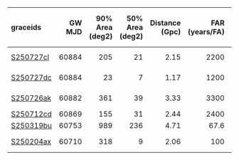 | graceids                                                          |   GW MJD |   90% Area (deg2) |   50% Area (deg2) |   Distance (Gpc) |   FAR (years/FA) |   Mass (M_sol) | Chirp Mass (left edge)   | trigger       | comments      | gcnids   |
|:------------------------------------------------------------------|---------:|------------------:|------------------:|-----------------:|-----------------:|---------------:|:-------------------------|:--------------|:--------------|:---------|
| [S250727cl](https://gracedb.ligo.org/superevents/S250727cl/view/) |    60884 |               205 |                21 |             2.15 |           2200   |             75 | 22.0                     | no valid plan | sun too close |          |
| [S250727dc](https://gracedb.ligo.org/superevents/S250727dc/view/) |    60884 |                23 |                 7 |             1.17 |           1200   |             43 | 22.0                     | not triggered |               |          |
| [S250726ak](https://gracedb.ligo.org/superevents/S250726ak/view/) |    60882 |               361 |                39 |             3.33 |           3300   |            119 | 22.0                     | not triggered |               |          |
| [S250712cd](https://gracedb.ligo.org/superevents/S250712cd/view/) |    60869 |               155 |                31 |             2.44 |           2400   |             88 | 22.0                     | triggered     |               |          |
| [S250319bu](https://gracedb.ligo.org/superevents/S250319bu/view/) |    60753 |               989 |               236 |             4.71 |             67.6 |            162 |                          | triggered     |               |          |
| [S250204ax](https://gracedb.ligo.org/superevents/S250204ax/view/) |    60710 |               318 |                 9 |             2.06 |            100   |             76 |                          | not triggered |               |          |